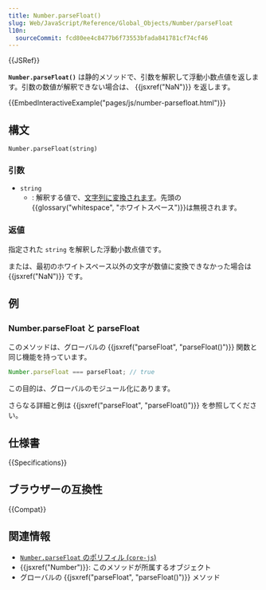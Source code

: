 ```yaml
---
title: Number.parseFloat()
slug: Web/JavaScript/Reference/Global_Objects/Number/parseFloat
l10n:
  sourceCommit: fcd80ee4c8477b6f73553bfada841781cf74cf46
---
```


{{JSRef}}

**`Number.parseFloat()`** は静的メソッドで、引数を解釈して浮動小数点値を返します。引数の数値が解釈できない場合は、 {{jsxref("NaN")}} を返します。

{{EmbedInteractiveExample("pages/js/number-parsefloat.html")}}

## 構文

```js-nolint
Number.parseFloat(string)
```

### 引数

- `string`
  - : 解釈する値で、[文字列に変換されます](/ja/docs/Web/JavaScript/Reference/Global_Objects/String#string_coercion)。先頭の{{glossary("whitespace", "ホワイトスペース")}}は無視されます。

### 返値

指定された `string` を解釈した浮動小数点値です。

または、最初のホワイトスペース以外の文字が数値に変換できなかった場合は {{jsxref("NaN")}} です。

## 例

### Number.parseFloat と parseFloat

このメソッドは、グローバルの {{jsxref("parseFloat", "parseFloat()")}} 関数と同じ機能を持っています。

```js
Number.parseFloat === parseFloat; // true
```

この目的は、グローバルのモジュール化にあります。

さらなる詳細と例は {{jsxref("parseFloat", "parseFloat()")}} を参照してください。

## 仕様書

{{Specifications}}

## ブラウザーの互換性

{{Compat}}

## 関連情報

- [`Number.parseFloat` のポリフィル (`core-js`)](https://github.com/zloirock/core-js#ecmascript-number)
- {{jsxref("Number")}}: このメソッドが所属するオブジェクト
- グローバルの {{jsxref("parseFloat", "parseFloat()")}} メソッド
